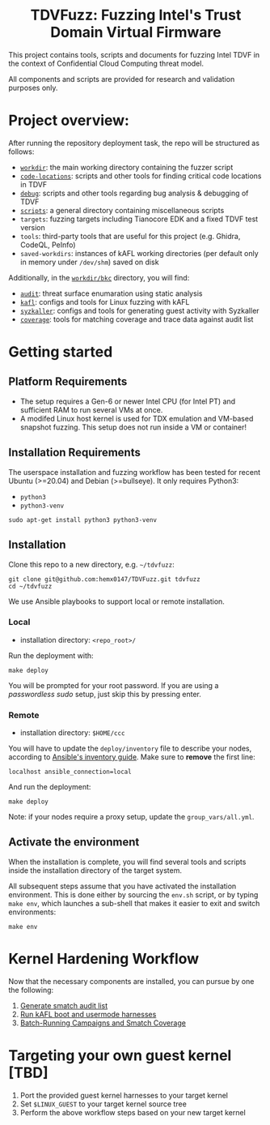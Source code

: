 <h1 align="center">
  <br>TDVFuzz: Fuzzing Intel's Trust Domain Virtual Firmware</br>
</h1>

<!-- <p align="center">
  <a href="https://github.com/intel/ccc-linux-guest-hardening/actions/workflows/ci.yml">
    <img src="https://github.com/intel/ccc-linux-guest-hardening/actions/workflows/ci.yml/badge.svg" alt="CI">
  </a>
</p> -->

This project contains tools, scripts and documents for fuzzing Intel TDVF in the context of Confidential Cloud Computing threat model.

All components and scripts are provided for research and validation purposes only.

# Project overview:

After running the repository deployment task, the repo will be structured as follows:
- [`workdir`](https://github.com/hemx0147/TDVFuzz/tree/master/workdir): the main working directory containing the fuzzer script
- [`code-locations`](https://github.com/hemx0147/TDVFuzz/tree/master/code-locations): scripts and other tools for finding critical code locations in TDVF
- [`debug`](https://github.com/hemx0147/TDVFuzz/tree/master/debug): scripts and other tools regarding bug analysis & debugging of TDVF
- [`scripts`](https://github.com/hemx0147/TDVFuzz/tree/master/scripts): a general directory containing miscellaneous scripts
- `targets`: fuzzing targets including Tianocore EDK and a fixed TDVF test version
- `tools`: third-party tools that are useful for this project (e.g. Ghidra, CodeQL, PeInfo)
- `saved-workdirs`: instances of kAFL working directories (per default only in memory under `/dev/shm`) saved on disk

Additionally, in the [`workdir/bkc`](https://github.com/hemx0147/TDVFuzz/tree/master/workdir/bkc) directory, you will find:
- [`audit`](https://github.com/hemx0147/TDVFuzz/tree/master/workdir/bkc/audit): threat surface enumaration using static analysis
- [`kafl`](https://github.com/hemx0147/TDVFuzz/tree/master/workdir/bkc/kafl): configs and tools for Linux fuzzing with kAFL
- [`syzkaller`](https://github.com/hemx0147/TDVFuzz/tree/master/workdir/bkc/syzkaller): configs and tools for generating guest activity with Syzkaller
- [`coverage`](https://github.com/hemx0147/TDVFuzz/tree/master/workdir/bkc/coverage): tools for matching coverage and trace data against audit list

# Getting started

## Platform Requirements

- The setup requires a Gen-6 or newer Intel CPU (for Intel PT) and sufficient
  RAM to run several VMs at once.
- A modifed Linux host kernel is used for TDX emulation and VM-based snapshot
  fuzzing. This setup does not run inside a VM or container!

## Installation Requirements

The userspace installation and fuzzing workflow has been tested for recent
Ubuntu (>=20.04) and Debian (>=bullseye). It only requires Python3:

- `python3`
- `python3-venv`

~~~
sudo apt-get install python3 python3-venv
~~~

## Installation

Clone this repo to a new directory, e.g. `~/tdvfuzz`:

```shell
git clone git@github.com:hemx0147/TDVFuzz.git tdvfuzz
cd ~/tdvfuzz
```

We use Ansible playbooks to support local or remote installation.

### Local

- installation directory: `<repo_root>/`

Run the deployment with:
~~~
make deploy
~~~

You will be prompted for your root password.
If you are using a _passwordless sudo_ setup, just skip this by pressing enter.

### Remote

- installation directory: `$HOME/ccc`

You will have to update the `deploy/inventory` file to describe your nodes, according to [Ansible's inventory guide](https://docs.ansible.com/ansible/latest/user_guide/intro_inventory.html).
Make sure to **remove** the first line:

~~~
localhost ansible_connection=local
~~~

And run the deployment:

~~~
make deploy
~~~

Note: if your nodes require a proxy setup, update the `group_vars/all.yml`.

## Activate the environment

When the installation is complete, you will find several tools and scripts
inside the installation directory of the target system.

All subsequent steps assume that you have activated the installation environment.
This is done either by sourcing the `env.sh` script, or by typing `make env`,
which launches a sub-shell that makes it easier to exit and switch environments:

```shell
make env
```

# Kernel Hardening Workflow

Now that the necessary components are installed, you can pursue by one the following:

1. [Generate smatch audit list](./docs/generate_smatch_audit_list.md)
2. [Run kAFL boot and usermode harnesses](./bkc/kafl)
3. [Batch-Running Campaigns and Smatch Coverage](./docs/batch_run_campaign.md)

# Targeting your own guest kernel [TBD]

1. Port the provided guest kernel harnesses to your target kernel
2. Set `$LINUX_GUEST` to your target kernel source tree
3. Perform the above workflow steps based on your new target kernel
